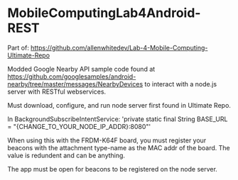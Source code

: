 # MobileComputingLab4Android-REST
Part of: https://github.com/allenwhitedev/Lab-4-Mobile-Computing-Ultimate-Repo

Modded Google Nearby API sample code found at https://github.com/googlesamples/android-nearby/tree/master/messages/NearbyDevices to interact with a node.js server with RESTful webservices.

Must download, configure, and run node server first found in Ultimate Repo.

In BackgroundSubscribeIntentService:
  'private static final String BASE_URL = "{CHANGE_TO_YOUR_NODE_IP_ADDR}:8080"'
  
When using this with the FRDM-K64F board, you must register your beacons with the attachment type-name as the MAC addr of the board. The value is redundent and can be anything.

The app must be open for beacons to be registered on the node server.
